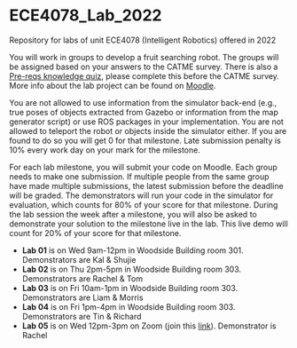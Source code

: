 # ECE4078_Lab_2022
Repository for labs of unit ECE4078 (Intelligent Robotics) offered in 2022

You will work in groups to develop a fruit searching robot. The groups will be assigned based on your answers to the CATME survey. There is also a [Pre-reqs knowledge quiz](https://lms.monash.edu/mod/quiz/view.php?id=10713718), please complete this before the CATME survey. More info about the lab project can be found on [Moodle](https://lms.monash.edu/course/view.php?id=139686&section=3).

You are not allowed to use information from the simulator back-end (e.g., true poses of objects extracted from Gazebo or information from the map generator script) or use ROS packages in your implementation. You are not allowed to teleport the robot or objects inside the simulator either. If you are found to do so you will get 0 for that milestone. Late submission penalty is 10% every work day on your mark for the milestone.

For each lab milestone, you will submit your code on Moodle. Each group needs to make one submission. If multiple people from the same group have made multiple submissions, the latest submission before the deadline will be graded. The demonstrators will run your code in the simulator for evaluation, which counts for 80% of your score for that milestone. During the lab session the week after a milestone, you will also be asked to demonstrate your solution to the milestone live in the lab. This live demo will count for 20% of your score for that milestone. 

- **Lab 01** is on Wed 9am-12pm in Woodside Building room 301. Demonstrators are Kal & Shujie
- **Lab 02** is on Thu 2pm-5pm in Woodside Building room 303. Demonstrators are Rachel & Tom
- **Lab 03** is on Fri 10am-1pm in Woodside Building room 303. Demonstrators are Liam & Morris
- **Lab 04** is on Fri 1pm-4pm in Woodside Building room 303. Demonstrators are Tin & Richard
- **Lab 05** is on Wed 12pm-3pm on Zoom (join this [link](https://monash.zoom.us/j/84564135587?pwd=T3owY2FTWDd3RXhzcjJTK3hQOG5aQT09)). Demonstrator is Rachel
